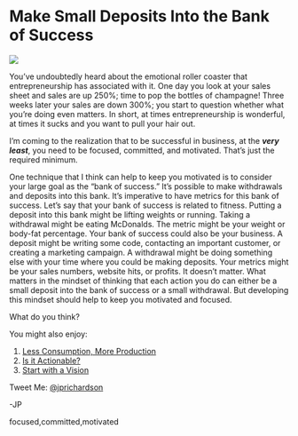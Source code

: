 <!--
id: 2684174427
link: http://loudjet.com/a/make-small-deposits-into-the-bank-of-success
slug: make-small-deposits-into-the-bank-of-success
date: Mon Jan 10 2011 08:30:00 GMT-0600 (CST)
publish: 2011-01-010
tags: motivation
-->


Make Small Deposits Into the Bank of Success
============================================

![](http://media.tumblr.com/tumblr_let9liy2RI1qzbc4f.jpg)

You’ve undoubtedly heard about the emotional roller coaster that
entrepreneurship has associated with it. One day you look at your sales
sheet and sales are up 250%; time to pop the bottles of champagne! Three
weeks later your sales are down 300%; you start to question whether what
you’re doing even matters. In short, at times entrepreneurship is
wonderful, at times it sucks and you want to pull your hair out.

I’m coming to the realization that to be successful in business, at the
***very least***, you need to be focused, committed, and motivated.
That’s just the required minimum.

One technique that I think can help to keep you motivated is to consider
your large goal as the “bank of success.” It’s possible to make
withdrawals and deposits into this bank. It’s imperative to have metrics
for this bank of success. Let’s say that your bank of success is related
to fitness. Putting a deposit into this bank might be lifting weights or
running. Taking a withdrawal might be eating McDonalds. The metric might
be your weight or body-fat percentage. Your bank of success could also
be your business. A deposit might be writing some code, contacting an
important customer, or creating a marketing campaign. A withdrawal might
be doing something else with your time where you could be making
deposits. Your metrics might be your sales numbers, website hits, or
profits. It doesn’t matter. What matters in the mindset of thinking that
each action you do can either be a small deposit into the bank of
success or a small withdrawal. But developing this mindset should help
to keep you motivated and focused.

What do you think?

You might also enjoy:

1.  [Less Consumption, More
    Production](http://loudjet.com/a/less-consumption-more-production)
2.  [Is it
    Actionable?](http://loudjet.com/a/is-it-actionable-no-then-get-rid-of-it)
3.  [Start with a
    Vision](http://loudjet.com/a/start-with-a-vision)

Tweet Me: [@jprichardson](http://twitter.com/jprichardson)

-JP

focused,committed,motivated

